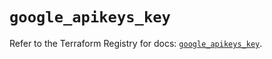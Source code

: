 # `google_apikeys_key`

Refer to the Terraform Registry for docs: [`google_apikeys_key`](https://registry.terraform.io/providers/hashicorp/google/6.36.1/docs/resources/apikeys_key).
